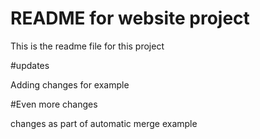 # README for website project

This is the readme file for this project

#updates

Adding changes for example

#Even more changes

changes as part of automatic merge example